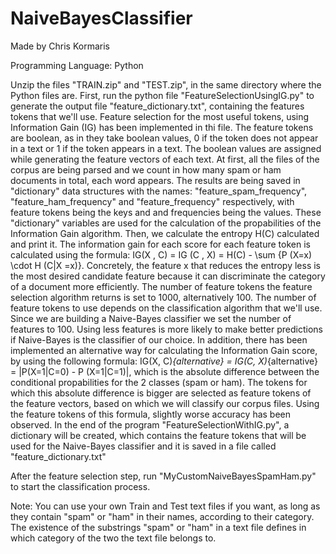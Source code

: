 # NaiveBayesClassifier

Made by Chris Kormaris

Programming Language: Python

Unzip the files "TRAIN.zip" and "TEST.zip", in the same directory where the Python files are. First, run the python file "FeatureSelectionUsingIG.py" to generate the output file "feature_dictionary.txt", containing the features tokens that we'll use.
Feature selection for the most useful tokens, using Information Gain (IG) has been implemented in thi file. The feature tokens are boolean, as in they take boolean values, 0 if the token does not appear in a text or 1 if the token appears in a text. The boolean values are assigned while generating the feature vectors of each text. At first, all the files of the corpus are being parsed and we count in how many spam or ham documents in total, each word appears. The results are being saved in "dictionary" data structures with the names: "feature_spam_frequency", "feature_ham_frequency" and "feature_frequency" respectively, with feature tokens being the keys and and frequencies being the values. These "dictionary" variables are used for the calculation of the propabilities of the Information Gain algorithm. Then, we calculate the entropy H(C) calculated and print it. The information gain for each score for each feature token is calculated using the formula: IG(X , C) = IG (C , X) = H(C) - \sum {P (X=x) \cdot H (C|X =x)}. Concretely, the feature x that reduces the entropy less is the most desired candidate feature because it can discriminate the category of a document more efficiently. The number of feature tokens the feature selection algorithm returns is set to 1000, alternatively 100. The number of feature tokens to use depends on the classification algorithm that we'll use. Since we are building a Naive-Bayes classifier we set the number of features to 100. Using less features is more likely to make better predictions if Naive-Bayes is the classifier of our choice. In addition, there has been implemented an alternative way for calculating the Information Gain score, by using the following formula: IG(X, C)_{alternative} = IG(C, X)_{alternative} = |P(X=1|C=0) - P (X=1|C=1)|, which is the absolute difference between the conditional propabilities for the 2 classes (spam or ham). The tokens for which this absolute difference is bigger are selected as feature tokens of the feature vectors, based on which we will classify our corpus files. Using the feature tokens of this formula, slightly worse accuracy has been observed. In the end of the program "FeatureSelectionWithIG.py", a dictionary will be created, which contains the feature tokens that will be used for the Naive-Bayes classifier and it is saved in a file called "feature_dictionary.txt"

After the feature selection step, run "MyCustomNaiveBayesSpamHam.py" to start the classification process.


Note: You can use your own Train and Test text files if you want, as long as they contain "spam" or "ham" in their names, according to their category. The existence of the substrings "spam" or "ham" in a text file defines in which category of the two the text file belongs to.
